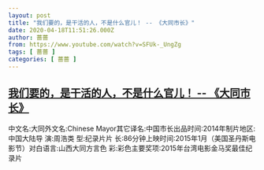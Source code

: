 ```yaml
---
layout: post
title: "我们要的，是干活的人，不是什么官儿！ -- 《大同市长》"
date: 2020-04-18T11:51:26.000Z
author: 蔷蔷
from: https://www.youtube.com/watch?v=SFUk-_UngZg
tags: [ 蔷蔷 ]
categories: [ 蔷蔷 ]
---
```

<!--1587210686000-->
[我们要的，是干活的人，不是什么官儿！ -- 《大同市长》](https://www.youtube.com/watch?v=SFUk-_UngZg)
------

<div>
中文名:大同外文名:Chinese Mayor其它译名:中国市长出品时间:2014年制片地区:中国大陆导    演:周浩类    型:纪录片片    长:86分钟上映时间:2015年1月（美国圣丹斯电影节）对白语言:山西大同方言色    彩:彩色主要奖项:2015年台湾电影金马奖最佳纪录片
</div>
